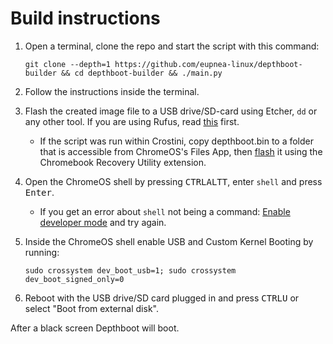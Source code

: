 # Build instructions

1. Open a terminal, clone the repo and start the script with this command:
    ```
    git clone --depth=1 https://github.com/eupnea-linux/depthboot-builder && cd depthboot-builder && ./main.py
    ```
2. Follow the instructions inside the terminal.

3. Flash the created image file to a USB drive/SD-card using Etcher, ``dd`` or any other tool. If you are using Rufus,
   read [this](/extra-pages/rufus.md) first.
    - If the script was run within Crostini, copy depthboot.bin to a folder that is accessible from ChromeOS's Files
      App, then [flash](https://www.virtuallypotato.com/burn-an-iso-to-usb-with-the-chromebook-recovery-utility/) it
      using the Chromebook Recovery Utility extension.

4. Open the ChromeOS shell by pressing <kbd>CTRL</kbd><kbd>ALT</kbd><kbd>T</kbd>, enter `shell` and press <kbd>
   Enter</kbd>.
    - If you get an error about `shell` not being a command:
      [Enable developer mode](https://www.androidauthority.com/how-to-enable-developer-mode-on-a-chromebook-906688/) and
      try again.

5. Inside the ChromeOS shell enable USB and Custom Kernel Booting by running:
    ```
    sudo crossystem dev_boot_usb=1; sudo crossystem dev_boot_signed_only=0
    ```

6. Reboot with the USB drive/SD card plugged in and press <kbd>CTRL</kbd><kbd>U</kbd> or select "Boot from external
   disk".

After a black screen Depthboot will boot.
